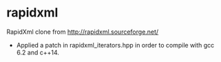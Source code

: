 rapidxml
========

RapidXml clone from http://rapidxml.sourceforge.net/

- Applied a patch in rapidxml_iterators.hpp in order to compile with gcc 6.2 and c++14.
